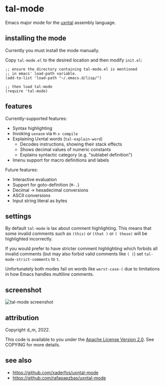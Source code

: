 # tal-mode

Emacs major mode for the [uxntal](https://wiki.xxiivv.com/site/uxntal.html) assembly language.

## installing the mode

Currently you must install the mode manually.

Copy `tal-mode.el` to the desired location and then modify `init.el`:

```elisp
;; ensure the directory containing tal-mode.el is mentioned
;; in emacs' load-path variable.
(add-to-list 'load-path "~/.emacs.d/lisp/")

;; then load tal-mode
(require 'tal-mode)
```

## features

Currently-supported features:

 * Syntax highlighting
 * Invoking `uxnasm` via `M-x compile`
 * Explaining Uxntal words (`tal-explain-word`)
   + Decodes instructions, showing their stack effects
   + Shows decimal values of numeric constants
   + Explains syntactic category (e.g. "sublabel definition")
 * Imenu support for macro definitions and labels

Future features:

 * Interactive evaluation
 * Support for goto-definition (`M-.`)
 * Decimal -> hexadecimal conversions
 * ASCII conversions
 * Input string literal as bytes

## settings

By default `tal-mode` is lax about comment highlighting. This means that some
invalid comments such as `(this)` or `(that )` or `( these)` will be highlighted
incorrectly.

If you would prefer to have stricter comment highlighting which forbids all
invalid comments (but may also forbid valid comments like `( )`) set
`tal-mode-strict-comments` to `t`.

Unfortunately both modes fail on words like `worst-case-(` due to limitations
in how Emacs handles multiline comments.

## screenshot

![tal-mode screenshot](http://plastic-idolatry.com/erik/nxu/tal-mode1.png)

## attribution

Copyright d_m, 2022.

This code is available to you under the
[Apache License Version 2.0](https://www.apache.org/licenses/LICENSE-2.0.txt).
See COPYING for more details.

## see also

 * https://github.com/xaderfos/uxntal-mode
 * https://github.com/rafapaezbas/uxntal-mode
